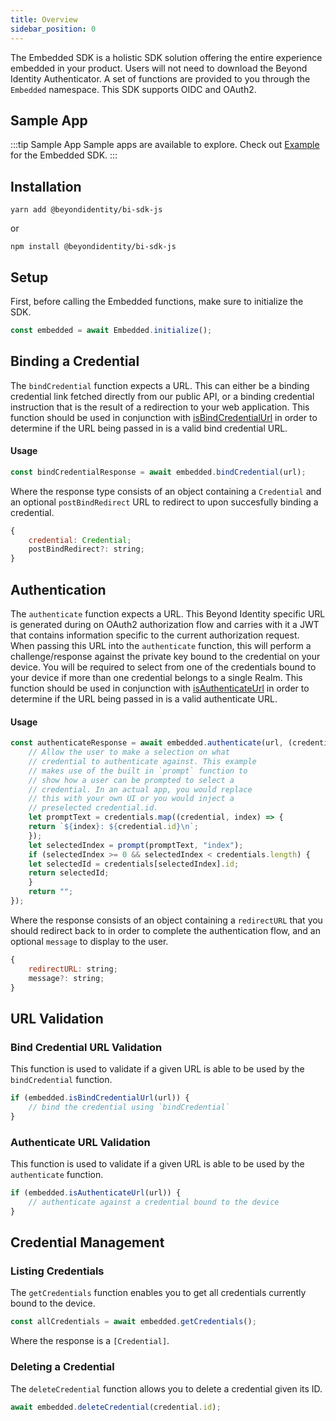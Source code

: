 ```yaml
---
title: Overview
sidebar_position: 0
---
```


The Embedded SDK is a holistic SDK solution offering the entire experience embedded in your product. Users will not need to download the Beyond Identity Authenticator. A set of functions are provided to you through the `Embedded` namespace. This SDK supports OIDC and OAuth2.

## Sample App

:::tip Sample App
Sample apps are available to explore. Check out [Example](https://github.com/gobeyondidentity/bi-sdk-js/tree/main/examples/app/js) for the Embedded SDK.
:::


## Installation

```
yarn add @beyondidentity/bi-sdk-js
```
or
```
npm install @beyondidentity/bi-sdk-js
```

## Setup

First, before calling the Embedded functions, make sure to initialize the SDK.

```javascript
const embedded = await Embedded.initialize();
```

## Binding a Credential

The `bindCredential` function expects a URL. This can either be a binding credential link fetched directly from our public API, or a binding credential instruction that is the result of a redirection to your web application. This function should be used in conjunction with [isBindCredentialUrl](#bind-credential-url-validation) in order to determine if the URL being passed in is a valid bind credential URL.

#### Usage

```javascript
const bindCredentialResponse = await embedded.bindCredential(url);
```

Where the response type consists of an object containing a `Credential` and an optional `postBindRedirect` URL to redirect to upon succesfully binding a credential.

```javascript
{
    credential: Credential;
    postBindRedirect?: string;
}
```

## Authentication

The `authenticate` function expects a URL. This Beyond Identity specific URL is generated during on OAuth2 authorization flow and carries with it a JWT that contains information specific to the current authorization request. When passing this URL into the `authenticate` function, this will perform a challenge/response against the private key bound to the credential on your device. You will be required to select from one of the credentials bound to your device if more than one credential belongs to a single Realm. This function should be used in conjunction with [isAuthenticateUrl](#authenticate-url-validation) in order to determine if the URL being passed in is a valid authenticate URL.

#### Usage

```javascript
const authenticateResponse = await embedded.authenticate(url, (credentials) => {
    // Allow the user to make a selection on what
    // credential to authenticate against. This example
    // makes use of the built in `prompt` function to
    // show how a user can be prompted to select a
    // credential. In an actual app, you would replace
    // this with your own UI or you would inject a
    // preselected credential.id.
    let promptText = credentials.map((credential, index) => {
    return `${index}: ${credential.id}\n`;
    });
    let selectedIndex = prompt(promptText, "index");
    if (selectedIndex >= 0 && selectedIndex < credentials.length) {
    let selectedId = credentials[selectedIndex].id;
    return selectedId;
    }
    return "";
});
```

Where the response consists of an object containing a `redirectURL` that you should redirect back to in order to complete the authentication flow, and an optional `message` to display to the user.

```javascript
{
    redirectURL: string;
    message?: string;
}
```

## URL Validation

### Bind Credential URL Validation

This function is used to validate if a given URL is able to be used by the `bindCredential` function.

```javascript
if (embedded.isBindCredentialUrl(url)) {
    // bind the credential using `bindCredential`
}
```

### Authenticate URL Validation

This function is used to validate if a given URL is able to be used by the `authenticate` function.

```javascript
if (embedded.isAuthenticateUrl(url)) {
    // authenticate against a credential bound to the device
}
```

## Credential Management

### Listing Credentials

The `getCredentials` function enables you to get all credentials currently bound to the device.

```javascript
const allCredentials = await embedded.getCredentials();
```

Where the response is a `[Credential]`.

### Deleting a Credential

The `deleteCredential` function allows you to delete a credential given its ID.

```javascript
await embedded.deleteCredential(credential.id);
```
